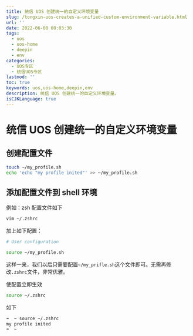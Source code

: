 ```yaml
---
title: 统信 UOS 创建统一的自定义环境变量
slug: /tongxin-uos-creates-a-unified-custom-environment-variable.html
url: ''
date: 2022-06-08 00:03:30
tags:
  - uos
  - uos-home
  - deepin
  - env
categories:
  - UOS专区
  - 统信UOS专区
lastmod: ''
toc: true
keywords: uos,uos-home,deepin,env
description: 统信 UOS 创建统一的自定义环境变量。
isCJKLanguage: true
---
```

# 统信 UOS 创建统一的自定义环境变量

## 创建配置文件

```bash
touch ~/my_profile.sh
echo 'echo "my profile inited"' >> ~/my_profile.sh
```

## 添加配置文件到 shell 环境

例如：zsh 配置文件如下

```bash
vim ~/.zshrc
```

加上如下配置：

```bash
# User configuration

source ~/my_profile.sh
```

这样一来，我们以后只需要配置`~/my_prifle.sh`这个文件即可。无需再修改`.zshrc`文件，非常优雅。

使配置立即生效

```bash
source ~/.zshrc
```

如下

```bash
➜  ~ source ~/.zshrc
my profile inited
➜  ~ 
```